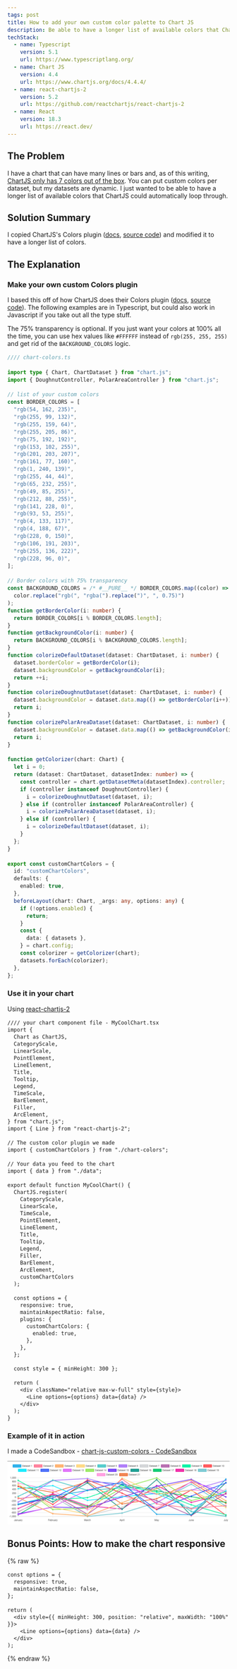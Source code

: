 ```yaml
---
tags: post
title: How to add your own custom color palette to Chart JS
description: Be able to have a longer list of available colors that ChartJS can automatically loop through.
techStack:
  - name: Typescript
    version: 5.1
    url: https://www.typescriptlang.org/
  - name: Chart JS
    version: 4.4
    url: https://www.chartjs.org/docs/4.4.4/
  - name: react-chartjs-2
    version: 5.2
    url: https://github.com/reactchartjs/react-chartjs-2
  - name: React
    version: 18.3
    url: https://react.dev/
---
```


## The Problem

I have a chart that can have many lines or bars and, as of this writing, [ChartJS only has 7 colors out of the box](https://www.chartjs.org/docs/4.4.4/general/colors.html). You can put custom colors per dataset, but my datasets are dynamic. I just wanted to be able to have a longer list of available colors that ChartJS could automatically loop through.

## Solution Summary

I copied ChartJS's Colors plugin ([docs](https://www.chartjs.org/docs/latest/general/colors.html), [source code](https://github.com/chartjs/Chart.js/blob/master/src/plugins/plugin.colors.ts)) and modified it to have a longer list of colors.

## The Explanation

### Make your own custom Colors plugin

I based this off of how ChartJS does their Colors plugin ([docs](https://www.chartjs.org/docs/latest/general/colors.html), [source code](https://github.com/chartjs/Chart.js/blob/master/src/plugins/plugin.colors.ts)). The following examples are in Typescript, but could also work in Javascript if you take out all the type stuff.

The 75% transparency is optional. If you just want your colors at 100% all the time, you can use hex values like `#FFFFFF` instead of `rgb(255, 255, 255)` and get rid of the `BACKGROUND_COLORS` logic.

```ts
//// chart-colors.ts

import type { Chart, ChartDataset } from "chart.js";
import { DoughnutController, PolarAreaController } from "chart.js";

// list of your custom colors
const BORDER_COLORS = [
  "rgb(54, 162, 235)",
  "rgb(255, 99, 132)",
  "rgb(255, 159, 64)",
  "rgb(255, 205, 86)",
  "rgb(75, 192, 192)",
  "rgb(153, 102, 255)",
  "rgb(201, 203, 207)",
  "rgb(161, 77, 160)",
  "rgb(1, 240, 139)",
  "rgb(255, 44, 44)",
  "rgb(65, 232, 255)",
  "rgb(49, 85, 255)",
  "rgb(212, 88, 255)",
  "rgb(141, 228, 0)",
  "rgb(93, 53, 255)",
  "rgb(4, 133, 117)",
  "rgb(4, 188, 67)",
  "rgb(228, 0, 150)",
  "rgb(106, 191, 203)",
  "rgb(255, 136, 222)",
  "rgb(228, 96, 0)",
];

// Border colors with 75% transparency
const BACKGROUND_COLORS = /* #__PURE__ */ BORDER_COLORS.map((color) =>
  color.replace("rgb(", "rgba(").replace(")", ", 0.75)")
);
function getBorderColor(i: number) {
  return BORDER_COLORS[i % BORDER_COLORS.length];
}
function getBackgroundColor(i: number) {
  return BACKGROUND_COLORS[i % BACKGROUND_COLORS.length];
}
function colorizeDefaultDataset(dataset: ChartDataset, i: number) {
  dataset.borderColor = getBorderColor(i);
  dataset.backgroundColor = getBackgroundColor(i);
  return ++i;
}
function colorizeDoughnutDataset(dataset: ChartDataset, i: number) {
  dataset.backgroundColor = dataset.data.map(() => getBorderColor(i++));
  return i;
}
function colorizePolarAreaDataset(dataset: ChartDataset, i: number) {
  dataset.backgroundColor = dataset.data.map(() => getBackgroundColor(i++));
  return i;
}

function getColorizer(chart: Chart) {
  let i = 0;
  return (dataset: ChartDataset, datasetIndex: number) => {
    const controller = chart.getDatasetMeta(datasetIndex).controller;
    if (controller instanceof DoughnutController) {
      i = colorizeDoughnutDataset(dataset, i);
    } else if (controller instanceof PolarAreaController) {
      i = colorizePolarAreaDataset(dataset, i);
    } else if (controller) {
      i = colorizeDefaultDataset(dataset, i);
    }
  };
}

export const customChartColors = {
  id: "customChartColors",
  defaults: {
    enabled: true,
  },
  beforeLayout(chart: Chart, _args: any, options: any) {
    if (!options.enabled) {
      return;
    }
    const {
      data: { datasets },
    } = chart.config;
    const colorizer = getColorizer(chart);
    datasets.forEach(colorizer);
  },
};
```

### Use it in your chart

Using [react-chartjs-2](https://react-chartjs-2.js.org/)

```tsx
//// your chart component file - MyCoolChart.tsx
import {
  Chart as ChartJS,
  CategoryScale,
  LinearScale,
  PointElement,
  LineElement,
  Title,
  Tooltip,
  Legend,
  TimeScale,
  BarElement,
  Filler,
  ArcElement,
} from "chart.js";
import { Line } from "react-chartjs-2";

// The custom color plugin we made
import { customChartColors } from "./chart-colors";

// Your data you feed to the chart
import { data } from "./data";

export default function MyCoolChart() {
  ChartJS.register(
    CategoryScale,
    LinearScale,
    TimeScale,
    PointElement,
    LineElement,
    Title,
    Tooltip,
    Legend,
    Filler,
    BarElement,
    ArcElement,
    customChartColors
  );

  const options = {
    responsive: true,
    maintainAspectRatio: false,
    plugins: {
      customChartColors: {
        enabled: true,
      },
    },
  };

  const style = { minHeight: 300 };

  return (
    <div className="relative max-w-full" style={style}>
      <Line options={options} data={data} />
    </div>
  );
}
```

### Example of it in action

I made a CodeSandbox - [chart-js-custom-colors - CodeSandbox](https://codesandbox.io/s/chart-js-custom-colors-zyn2p6)

![ChartJS Custom Colors Example](/images/chartjs-custom-color-palette-responsive/chartjs-multi-line.png)

## Bonus Points: How to make the chart responsive

{% raw %}

```tsx
const options = {
  responsive: true,
  maintainAspectRatio: false,
};

return (
  <div style={{ minHeight: 300, position: "relative", maxWidth: "100%" }}>
    <Line options={options} data={data} />
  </div>
);
```

{% endraw %}
